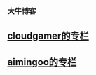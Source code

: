 ### 大牛博客

## [cloudgamer的专栏](http://blog.csdn.net/cloudgamer)

## [aimingoo的专栏](http://blog.csdn.net/aimingoo)

